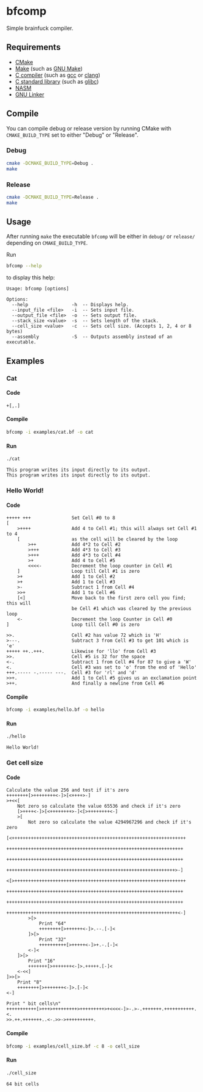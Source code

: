 # bfcomp
Simple brainfuck compiler.

## Requirements
- [CMake](https://cmake.org)
- [Make](https://en.wikipedia.org/wiki/Make_(software)) (such as [GNU Make](https://www.gnu.org/software/make/))
- [C compiler](https://en.wikipedia.org/wiki/List_of_compilers#C_compilers) (such as [gcc](https://gcc.gnu.org/) or [clang](https://clang.llvm.org/))
- [C standard library](https://en.wikipedia.org/wiki/C_standard_library) (such as [glibc](https://www.gnu.org/software/libc/))
- [NASM](https://www.nasm.us/)
- [GNU Linker](https://www.gnu.org/software/binutils/)

## Compile
You can compile debug or release version by running CMake with `CMAKE_BUILD_TYPE` set to either "Debug" or "Release".
### Debug
```sh
cmake -DCMAKE_BUILD_TYPE=Debug .
make
```
### Release
```sh
cmake -DCMAKE_BUILD_TYPE=Release .
make
```

## Usage
After running `make` the executable `bfcomp` will be either in `debug/` or `release/` depending on `CMAKE_BUILD_TYPE`.

Run
```sh
bfcomp --help
```
to display this help:
```
Usage: bfcomp [options]

Options:
  --help                -h  -- Displays help.
  --input_file <file>   -i  -- Sets input file.
  --output_file <file>  -o  -- Sets output file.
  --stack_size <value>  -s  -- Sets length of the stack.
  --cell_size <value>   -c  -- Sets cell size. (Accepts 1, 2, 4 or 8 bytes)
  --assembly            -S  -- Outputs assembly instead of an executable.
```

## Examples

### Cat
#### Code
```brainfuck
+[,.]
```
#### Compile
```sh
bfcomp -i examples/cat.bf -o cat
```
#### Run
```sh
./cat
```
```
This program writes its input directly to its output.
This program writes its input directly to its output.
```

### Hello World!
#### Code
```brainfuck
+++++ +++               Set Cell #0 to 8
[
    >++++               Add 4 to Cell #1; this will always set Cell #1 to 4
    [                   as the cell will be cleared by the loop
        >++             Add 4*2 to Cell #2
        >+++            Add 4*3 to Cell #3
        >+++            Add 4*3 to Cell #4
        >+              Add 4 to Cell #5
        <<<<-           Decrement the loop counter in Cell #1
    ]                   Loop till Cell #1 is zero
    >+                  Add 1 to Cell #2
    >+                  Add 1 to Cell #3
    >-                  Subtract 1 from Cell #4
    >>+                 Add 1 to Cell #6
    [<]                 Move back to the first zero cell you find; this will
                        be Cell #1 which was cleared by the previous loop
    <-                  Decrement the loop Counter in Cell #0
]                       Loop till Cell #0 is zero

>>.                     Cell #2 has value 72 which is 'H'
>---.                   Subtract 3 from Cell #3 to get 101 which is 'e'
+++++ ++..+++.          Likewise for 'llo' from Cell #3
>>.                     Cell #5 is 32 for the space
<-.                     Subtract 1 from Cell #4 for 87 to give a 'W'
<.                      Cell #3 was set to 'o' from the end of 'Hello'
+++.----- -.----- ---.  Cell #3 for 'rl' and 'd'
>>+.                    Add 1 to Cell #5 gives us an exclamation point
>++.                    And finally a newline from Cell #6
```
#### Compile
```sh
bfcomp -i examples/hello.bf -o hello
```
#### Run
```sh
./hello
```
```
Hello World!
```

### Get cell size
#### Code
```brainfuck
Calculate the value 256 and test if it's zero
++++++++[>++++++++<-]>[<++++>-]
>+<<[
    Not zero so calculate the value 65536 and check if it's zero
    [>++++<-]>[<++++++++>-]<[>++++++++<-]
    >[
        Not zero so calculate the value 4294967296 and check if it's zero
        [<++++++++++++++++++++++++++++++++++++++++++++++++++++++++++++++++              
         +++++++++++++++++++++++++++++++++++++++++++++++++++++++++++++++++  
         +++++++++++++++++++++++++++++++++++++++++++++++++++++++++++++++++  
         ++++++++++++++++++++++++++++++++++++++++++++++++++++++++++++++>-]
        <[>+++++++++++++++++++++++++++++++++++++++++++++++++++++++++++++++   
         +++++++++++++++++++++++++++++++++++++++++++++++++++++++++++++++++
         +++++++++++++++++++++++++++++++++++++++++++++++++++++++++++++++++   
        +++++++++++++++++++++++++++++++++++++++++++++++++++++++++++++++<-]
        >[>
            Print "64"
            ++++++++[>++++++<-]>.--.[-]<
        ]>[>
            Print "32"
            ++++++++++[>+++++<-]>+.-.[-]<
        <-]<
    ]>[>
        Print "16"
        +++++++[>+++++++<-]>.+++++.[-]<
    <-<<]
]>>[>
    Print "8"
    ++++++++[>+++++++<-]>.[-]<
<-]

Print " bit cells\n"
+++++++++++[>+++>+++++++++>+++++++++>+<<<<-]>-.>-.+++++++.+++++++++++.<.
>>.++.+++++++..<-.>>->++++++++++.
```
#### Compile
```sh
bfcomp -i examples/cell_size.bf -c 8 -o cell_size
```
#### Run
```sh
./cell_size
```
```
64 bit cells
```
